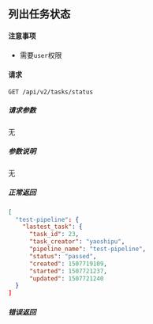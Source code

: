 ## 列出任务状态

#### 注意事项

- 需要`user`权限

#### 请求

```
GET /api/v2/tasks/status
```

##### 请求参数

无

##### 参数说明

无

##### 正常返回

```json
[
  "test-pipeline": {
    "lastest_task": {
      "task_id": 23,
      "task_creator": "yaoshipu",
      "pipeline_name": "test-pipeline",
      "status": "passed",
      "created": 1507719109,
      "started": 1507721237,
      "updated": 1507721240
  }
]
```

##### 错误返回
